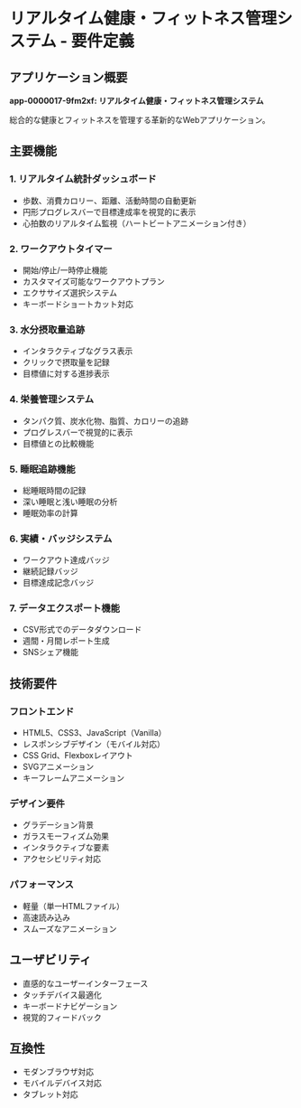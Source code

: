 # リアルタイム健康・フィットネス管理システム - 要件定義

## アプリケーション概要
**app-0000017-9fm2xf: リアルタイム健康・フィットネス管理システム**

総合的な健康とフィットネスを管理する革新的なWebアプリケーション。

## 主要機能

### 1. リアルタイム統計ダッシュボード
- 歩数、消費カロリー、距離、活動時間の自動更新
- 円形プログレスバーで目標達成率を視覚的に表示
- 心拍数のリアルタイム監視（ハートビートアニメーション付き）

### 2. ワークアウトタイマー
- 開始/停止/一時停止機能
- カスタマイズ可能なワークアウトプラン
- エクササイズ選択システム
- キーボードショートカット対応

### 3. 水分摂取量追跡
- インタラクティブなグラス表示
- クリックで摂取量を記録
- 目標値に対する進捗表示

### 4. 栄養管理システム
- タンパク質、炭水化物、脂質、カロリーの追跡
- プログレスバーで視覚的に表示
- 目標値との比較機能

### 5. 睡眠追跡機能
- 総睡眠時間の記録
- 深い睡眠と浅い睡眠の分析
- 睡眠効率の計算

### 6. 実績・バッジシステム
- ワークアウト達成バッジ
- 継続記録バッジ
- 目標達成記念バッジ

### 7. データエクスポート機能
- CSV形式でのデータダウンロード
- 週間・月間レポート生成
- SNSシェア機能

## 技術要件

### フロントエンド
- HTML5、CSS3、JavaScript（Vanilla）
- レスポンシブデザイン（モバイル対応）
- CSS Grid、Flexboxレイアウト
- SVGアニメーション
- キーフレームアニメーション

### デザイン要件
- グラデーション背景
- ガラスモーフィズム効果
- インタラクティブな要素
- アクセシビリティ対応

### パフォーマンス
- 軽量（単一HTMLファイル）
- 高速読み込み
- スムーズなアニメーション

## ユーザビリティ
- 直感的なユーザーインターフェース
- タッチデバイス最適化
- キーボードナビゲーション
- 視覚的フィードバック

## 互換性
- モダンブラウザ対応
- モバイルデバイス対応
- タブレット対応